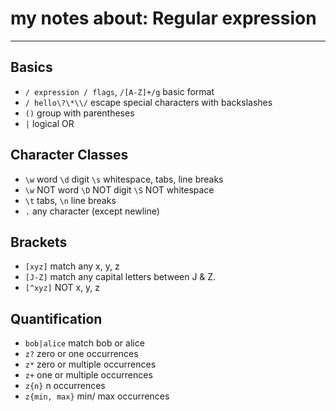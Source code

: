 # my notes about: Regular expression

---

## Basics

- `/ expression / flags`, `/[A-Z]+/g` basic format
- `/ hello\?\*\\/` escape special characters with backslashes
- `()` group with parentheses
- `|` logical OR

## Character Classes

- `\w` word `\d` digit `\s` whitespace, tabs, line breaks
- `\w` NOT word `\D` NOT digit `\S` NOT whitespace
- `\t` tabs, `\n` line breaks
- `.` any character (except newline)

## Brackets

- `[xyz]` match any x, y, z
- `[J-Z]` match any capital letters between J & Z.
- `[^xyz]` NOT x, y, z

## Quantification

- `bob|alice` match bob or alice
- `z?` zero or one occurrences
- `z*` zero or multiple occurrences
- `z+` one or multiple occurrences
- `z{n}` n occurrences
- `z{min, max}` min/ max occurrences
